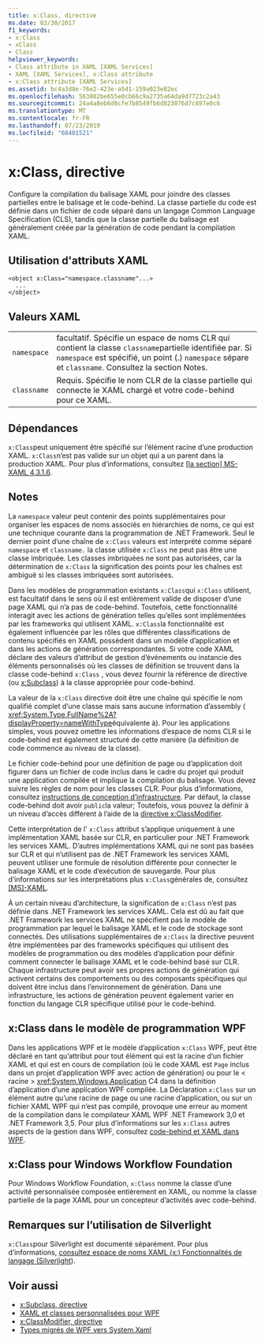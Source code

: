 ```yaml
---
title: x:Class, directive
ms.date: 03/30/2017
f1_keywords:
- x:Class
- xClass
- Class
helpviewer_keywords:
- Class attribute in XAML [XAML Services]
- XAML [XAML Services], x:Class attribute
- x:Class attribute [XAML Services]
ms.assetid: bc4a3d8e-76e2-423e-a5d1-159a023e82ec
ms.openlocfilehash: 563802be655e0cb66c9a2735a64da9d7723c2a43
ms.sourcegitcommit: 24a4a8eb6d8cfe7b8549fb6d823076d7c697e0c6
ms.translationtype: MT
ms.contentlocale: fr-FR
ms.lasthandoff: 07/23/2019
ms.locfileid: "68401521"
---
```

# <a name="xclass-directive"></a>x:Class, directive
Configure la compilation du balisage XAML pour joindre des classes partielles entre le balisage et le code-behind. La classe partielle du code est définie dans un fichier de code séparé dans un langage Common Language Specification (CLS), tandis que la classe partielle du balisage est généralement créée par la génération de code pendant la compilation XAML.  
  
## <a name="xaml-attribute-usage"></a>Utilisation d'attributs XAML  
  
```  
<object x:Class="namespace.classname"...>  
  ...  
</object>  
```  
  
## <a name="xaml-values"></a>Valeurs XAML  
  
|||  
|-|-|  
|`namespace`|facultatif. Spécifie un espace de noms CLR qui contient la classe `classname`partielle identifiée par. Si `namespace` est spécifié, un point (.) `namespace` sépare et `classname`. Consultez la section Notes.|  
|`classname`|Requis. Spécifie le nom CLR de la classe partielle qui connecte le XAML chargé et votre code-behind pour ce XAML.|  
  
## <a name="dependencies"></a>Dépendances  
 `x:Class`peut uniquement être spécifié sur l’élément racine d’une production XAML. `x:Class`n’est pas valide sur un objet qui a un parent dans la production XAML. Pour plus d’informations, consultez [ \[la section\] MS-XAML 4.3.1.6](https://go.microsoft.com/fwlink/?LinkId=114525).  
  
## <a name="remarks"></a>Notes  
 La `namespace` valeur peut contenir des points supplémentaires pour organiser les espaces de noms associés en hiérarchies de noms, ce qui est une technique courante dans la programmation de .NET Framework. Seul le dernier point d’une chaîne de `x:Class` valeurs est interprété comme séparé `namespace` et `classname.` la classe utilisée `x:Class` ne peut pas être une classe imbriquée. Les classes imbriquées ne sont pas autorisées, car la détermination de `x:Class` la signification des points pour les chaînes est ambiguë si les classes imbriquées sont autorisées.  
  
 Dans les modèles de programmation existants `x:Class`qui `x:Class` utilisent, est facultatif dans le sens où il est entièrement valide de disposer d’une page XAML qui n’a pas de code-behind. Toutefois, cette fonctionnalité interagit avec les actions de génération telles qu’elles sont implémentées par les frameworks qui utilisent XAML. `x:Class`la fonctionnalité est également influencée par les rôles que différentes classifications de contenu spécifiés en XAML possèdent dans un modèle d’application et dans les actions de génération correspondantes. Si votre code XAML déclare des valeurs d’attribut de gestion d’événements ou instancie des éléments personnalisés où les classes de définition se trouvent dans la classe code-behind `x:Class` , vous devez fournir la référence de directive (ou [x:Subclass](x-subclass-directive.md)) à la classe appropriée pour code-behind.  
  
 La valeur de la `x:Class` directive doit être une chaîne qui spécifie le nom qualifié complet d’une classe mais sans aucune information d’assembly ( <xref:System.Type.FullName%2A?displayProperty=nameWithType>équivalente à). Pour les applications simples, vous pouvez omettre les informations d’espace de noms CLR si le code-behind est également structuré de cette manière (la définition de code commence au niveau de la classe).  
  
 Le fichier code-behind pour une définition de page ou d’application doit figurer dans un fichier de code inclus dans le cadre du projet qui produit une application compilée et implique la compilation du balisage. Vous devez suivre les règles de nom pour les classes CLR. Pour plus d’informations, consultez [instructions de conception d’infrastructure](../../standard/design-guidelines/index.md). Par défaut, la classe code-behind doit avoir `public`la valeur; Toutefois, vous pouvez la définir à un niveau d’accès différent à l’aide de la [directive x:ClassModifier](x-classmodifier-directive.md).  
  
 Cette interprétation de l' `x:Class` attribut s’applique uniquement à une implémentation XAML basée sur CLR, en particulier pour .NET Framework les services XAML. D’autres implémentations XAML qui ne sont pas basées sur CLR et qui n’utilisent pas de .NET Framework les services XAML peuvent utiliser une formule de résolution différente pour connecter le balisage XAML et le code d’exécution de sauvegarde. Pour plus d’informations sur les interprétations plus `x:Class`générales de, consultez [ \[MS\]-XAML](https://go.microsoft.com/fwlink/?LinkId=114525).  
  
 À un certain niveau d’architecture, la signification de `x:Class` n’est pas définie dans .NET Framework les services XAML. Cela est dû au fait que .NET Framework les services XAML ne spécifient pas le modèle de programmation par lequel le balisage XAML et le code de stockage sont connectés. Des utilisations supplémentaires de `x:Class` la directive peuvent être implémentées par des frameworks spécifiques qui utilisent des modèles de programmation ou des modèles d’application pour définir comment connecter le balisage XAML et le code-behind basé sur CLR. Chaque infrastructure peut avoir ses propres actions de génération qui activent certains des comportements ou des composants spécifiques qui doivent être inclus dans l’environnement de génération. Dans une infrastructure, les actions de génération peuvent également varier en fonction du langage CLR spécifique utilisé pour le code-behind.  
  
## <a name="xclass-in-the-wpf-programming-model"></a>x:Class dans le modèle de programmation WPF  
 Dans les applications WPF et le modèle d’application `x:Class` WPF, peut être déclaré en tant qu’attribut pour tout élément qui est la racine d’un fichier XAML et qui est en cours de compilation (où le code XAML est `Page` inclus dans un projet d’application WPF avec action de génération) ou pour le < racine > <xref:System.Windows.Application> C4 dans la définition d’application d’une application WPF compilée. La Déclaration `x:Class` sur un élément autre qu’une racine de page ou une racine d’application, ou sur un fichier XAML WPF qui n’est pas compilé, provoque une erreur au moment de la compilation dans le compilateur XAML WPF .NET Framework 3,0 et .NET Framework 3,5. Pour plus d’informations sur les `x:Class` autres aspects de la gestion dans WPF, consultez [code-behind et XAML dans WPF](../wpf/advanced/code-behind-and-xaml-in-wpf.md).  
  
## <a name="xclass-for-windows-workflow-foundation"></a>x:Class pour Windows Workflow Foundation  
 Pour Windows Workflow Foundation, `x:Class` nomme la classe d’une activité personnalisée composée entièrement en XAML, ou nomme la classe partielle de la page XAML pour un concepteur d’activités avec code-behind.  
  
## <a name="silverlight-usage-notes"></a>Remarques sur l’utilisation de Silverlight  
 `x:Class`pour Silverlight est documenté séparément. Pour plus d’informations, [consultez espace de noms XAML (x:) Fonctionnalités de langage (Silverlight](https://go.microsoft.com/fwlink/?LinkId=199081)).  
  
## <a name="see-also"></a>Voir aussi

- [x:Subclass, directive](x-subclass-directive.md)
- [XAML et classes personnalisées pour WPF](../wpf/advanced/xaml-and-custom-classes-for-wpf.md)
- [x:ClassModifier, directive](x-classmodifier-directive.md)
- [Types migrés de WPF vers System.Xaml](types-migrated-from-wpf-to-system-xaml.md)

